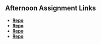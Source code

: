 ## Afternoon Assignment Links

* **[Repo](https://github.com/HiNubby/bcw-2023summer-triviadb)**
* **[Repo](https://github.com/HiNubby/bcw-2023summer-gregsListAsync)**
* **[Repo](https://github.com/HiNubby/bcw-2023summer-pokedex)**
* **[Repo](https://github.com/AndrewAllison2/Gifted)**
